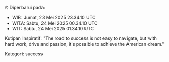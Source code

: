 ⏰ Diperbarui pada:
- WIB: Jumat, 23 Mei 2025 23.34.10 UTC
- WITA: Sabtu, 24 Mei 2025 00.34.10 UTC
- WIT: Sabtu, 24 Mei 2025 01.34.10 UTC

Kutipan Inspiratif:
"The road to success is not easy to navigate, but with hard work, drive and passion, it's possible to achieve the American dream."


Kategori: success

